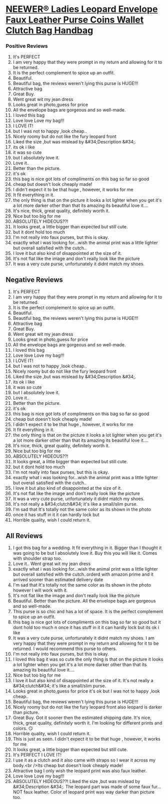 # [NEEWER® Ladies Leopard Envelope Faux Leather Purse Coins Wallet Clutch Bag Handbag](https://products.checkmycream.com/products/NEEWER(r)-Ladies-Leopard-Envelope-Faux-Leather-Purse-Coins-Wallet-Clutch-Bag-Handbag.html)

### Positive Reviews

<ol>
      <li>It&#x27;s PERFECT</li>
      <li>I am very happy that they were prompt in my return and allowing for it to be returned.</li>
      <li>It is the perfect complement to spice up an outfit.</li>
      <li>Beautiful.</li>
      <li>Beautiful bag, the reviews weren&#x27;t lying this purse is HUGE!!!</li>
      <li>Attractive bag</li>
      <li>Great Buy.</li>
      <li>Went great wit my jean dress</li>
      <li>Looks great in photo,guess for price</li>
      <li>All the envelope bags are gorgeous and so well-made.</li>
      <li>I loved this bag</li>
      <li>Love love Love my bag!!!</li>
      <li>I LOVE IT!</li>
      <li>but I was not to happy ,look cheap..</li>
      <li>Nicely roomy but do not like the fury leopard front</li>
      <li>Liked the size ,but was mislead by &amp;#34;Description &amp;#34;.</li>
      <li>its ok i like</li>
      <li>it was so cute</li>
      <li>but I absolutely love it.  </li>
      <li>Love it..</li>
      <li>Better than the picture.  </li>
      <li>it&#x27;s ok</li>
      <li>this bag is nice got lots of compliments on this bag so far so good</li>
      <li>cheap but doesn&#x27;t look cheaply made!</li>
      <li>I didn&#x27;t expect it to be that huge , however, it works for me</li>
      <li>It fit everything in it.  </li>
      <li>the only thing is that on the picture it looks a lot lighter when you get it&#x27;s a lot more darker other than that its amazing its beautiful love it....</li>
      <li>It&#x27;s nice, thick, great quality, definitely worth it.</li>
      <li>Nice but too big for me</li>
      <li>ABSOLUTELY HIDEOUS??!</li>
      <li>It looks great, a little bigger than expected but still cute.</li>
      <li>but it dont hold too much</li>
      <li>I&#x27;m not really  into faux purses, but this is okay.</li>
      <li>exactly what i was looking for...wish the animal print was a little lighter but overall satisfied with the cutch..</li>
      <li>I love it but also kind of disappointed at the size of it.</li>
      <li>It&#x27;s not flat like the image and don&#x27;t really look like the picture</li>
      <li>It was a very cute purse, unfortunately it didnt match my shoes.</li>
</ol>


<h2>Negative Reviews</h2>
<ol>
<li> It&#x27;s PERFECT</li>
<li> I am very happy that they were prompt in my return and allowing for it to be returned.</li>
<li> It is the perfect complement to spice up an outfit.</li>
<li> Beautiful.</li>
<li> Beautiful bag, the reviews weren&#x27;t lying this purse is HUGE!!!</li>
<li> Attractive bag</li>
<li> Great Buy.</li>
<li> Went great wit my jean dress</li>
<li> Looks great in photo,guess for price</li>
<li> All the envelope bags are gorgeous and so well-made.</li>
<li> I loved this bag</li>
<li> Love love Love my bag!!!</li>
<li> I LOVE IT!</li>
<li> but I was not to happy ,look cheap..</li>
<li> Nicely roomy but do not like the fury leopard front</li>
<li> Liked the size ,but was mislead by &amp;#34;Description &amp;#34;.</li>
<li> its ok i like</li>
<li> it was so cute</li>
<li> but I absolutely love it.  </li>
<li> Love it..</li>
<li> Better than the picture.  </li>
<li> it&#x27;s ok</li>
<li> this bag is nice got lots of compliments on this bag so far so good</li>
<li> cheap but doesn&#x27;t look cheaply made!</li>
<li> I didn&#x27;t expect it to be that huge , however, it works for me</li>
<li> It fit everything in it.  </li>
<li> the only thing is that on the picture it looks a lot lighter when you get it&#x27;s a lot more darker other than that its amazing its beautiful love it....</li>
<li> It&#x27;s nice, thick, great quality, definitely worth it.</li>
<li> Nice but too big for me</li>
<li> ABSOLUTELY HIDEOUS??!</li>
<li> It looks great, a little bigger than expected but still cute.</li>
<li> but it dont hold too much</li>
<li> I&#x27;m not really  into faux purses, but this is okay.</li>
<li> exactly what i was looking for...wish the animal print was a little lighter but overall satisfied with the cutch..</li>
<li> I love it but also kind of disappointed at the size of it.</li>
<li> It&#x27;s not flat like the image and don&#x27;t really look like the picture</li>
<li> It was a very cute purse, unfortunately it didnt match my shoes.</li>
<li> It&#x27;s not really a &amp;#34;clutch&amp;#34; it&#x27;s like a small/slim purse.</li>
<li> I&#x27;m sad that It&#x27;s totally not the same color as its shown in the photo</li>
<li> once it has stuff in it it can hardly lock but</li>
<li> Horrible  quality,  wish I could return it.</li>
</ol>

<h2>All Reviews</h2>

<ol>
    <li> I got this bag for a wedding. It fit everything in it.  Bigger than I thought it was going to be but I absolutely love it.  Buy this you will like it. Comes with shoulder strap too.</li>
    <li> Love it.. Went great wit my jean dress</li>
    <li> exactly what i was looking for...wish the animal print was a little lighter but overall satisfied with the cutch..orderd with amazon prime and it arrived sooner than estimated  delivery date</li>
    <li> I&#x27;m sad that It&#x27;s totally not the same color as its shown in the photo however I will work with it.</li>
    <li> It&#x27;s not flat like the image and don&#x27;t really look like the picture</li>
    <li> Beautiful. Better than the picture.  All the envelope bags are gorgeous and so well-made.</li>
    <li> This purse is so chic and has a lot of space.  It is the perfect complement to spice up an outfit.</li>
    <li> this bag is nice got lots of compliments on this bag so far so good but it dont hold too much n once it has stuff in it it can hardly lock but its ok i like</li>
    <li> It was a very cute purse, unfortunately it didnt match my shoes. I am very happy that they were prompt in my return and allowing for it to be returned. I would recommend this purse to others.</li>
    <li> I&#x27;m not really  into faux purses, but this is okay.</li>
    <li> I loved this bag it was so cute the only thing is that on the picture it looks a lot lighter when you get it&#x27;s a lot more darker other than that its amazing its beautiful love it....</li>
    <li> Nice but too big for me</li>
    <li> I love it but also kind of disappointed at the size of it. It&#x27;s not really a &amp;#34;clutch&amp;#34; it&#x27;s like a small/slim purse.</li>
    <li> Looks great in photo,guess for price it&#x27;s ok but I was not to happy ,look cheap..</li>
    <li> Beautiful bag, the reviews weren&#x27;t lying this purse is HUGE!!!</li>
    <li> Nicely roomy but do not like the fury leopard front also leopard is darker than picture.</li>
    <li> Great Buy. Got it sooner then the estimated shipping date. It&#x27;s nice, thick, great quality, definitely worth it. I&#x27;m looking for different prints and colors. 😏</li>
    <li> Horrible  quality,  wish I could return it.</li>
    <li> This is just as seen. I didn&#x27;t expect it to be that huge , however, it works for me</li>
    <li> It looks great, a little bigger than expected but still cute.</li>
    <li> It&#x27;s PERFECT I LOVE IT!</li>
    <li> I use it as a clutch and it also came with straps so I wear it across my body.&lt;br /&gt;Its cheap but doesn&#x27;t look cheaply made!</li>
    <li> Attractive bag I only wish the leopard print was also faux leather.</li>
    <li> Love love Love my bag!!!</li>
    <li> ABSOLUTELY HIDEOUS??! Liked the size ,but was mislead by &amp;#34;Description &amp;#34;. The leopard part was made of some faux fur... NOT faux leather.  Color of leopard print was way darker than picture too.</li>
</ol>




